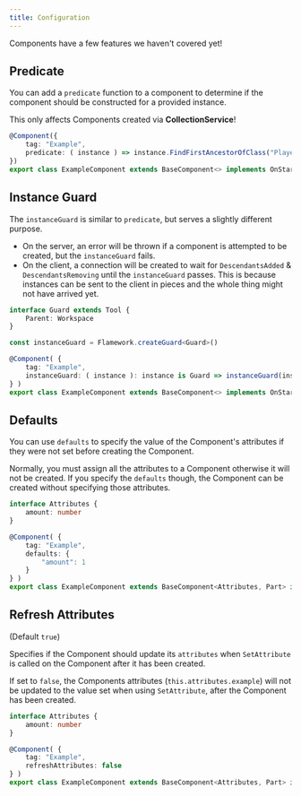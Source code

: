 ```yaml
---
title: Configuration
---
```

Components have a few features we haven't covered yet!

## Predicate
You can add a `predicate` function to a component to determine if the component should be constructed for a provided instance.

This only affects Components created via **CollectionService**!
```ts
@Component({
    tag: "Example",
    predicate: ( instance ) => instance.FindFirstAncestorOfClass("PlayerGui") !== undefined,
})
export class ExampleComponent extends BaseComponent<> implements OnStart {}
```

## Instance Guard
The `instanceGuard` is similar to `predicate`, but serves a slightly different purpose.

* On the server, an error will be thrown if a component is attempted to be created, but the `instanceGuard` fails.
* On the client, a connection will be created to wait for `DescendantsAdded` & `DescendantsRemoving` until the `instanceGuard` passes. This is because instances can be sent to the client in pieces and the whole thing might not have arrived yet.
```ts
interface Guard extends Tool {
    Parent: Workspace
}

const instanceGuard = Flamework.createGuard<Guard>()

@Component( {
    tag: "Example",
    instanceGuard: ( instance ): instance is Guard => instanceGuard(instance) && instance.Parent === Workspace,
} )
export class ExampleComponent extends BaseComponent<> implements OnStart {}
```

## Defaults
You can use `defaults` to specify the value of the Component's attributes if they were not set before creating the Component.

Normally, you must assign all the attributes to a Component otherwise it will not be created. If you specify the `defaults` though, the Component can be created without specifying those attributes.
```ts
interface Attributes {
    amount: number
}

@Component( {
    tag: "Example",
    defaults: {
        "amount": 1
    }
} )
export class ExampleComponent extends BaseComponent<Attributes, Part> implements OnStart {}
```

## Refresh Attributes
(Default `true`)

Specifies if the Component should update its `attributes` when `SetAttribute` is called on the Component after it has been created.

If set to `false`, the Components attributes (`this.attributes.example`) will not be updated to the value set when using `SetAttribute`, after the Component has been created.
```ts
interface Attributes {
    amount: number
}

@Component( {
    tag: "Example",
    refreshAttributes: false
} )
export class ExampleComponent extends BaseComponent<Attributes, Part> implements OnStart {}
```
